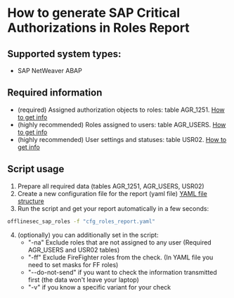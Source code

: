 # How to generate SAP Critical Authorizations in Roles Report

## Supported system types:
* SAP NetWeaver ABAP

## Required information
* (required) Assigned authorization objects to roles: table AGR_1251. [How to get info](./get_table.md)
* (highly recommended) Roles assigned to users: table AGR_USERS. [How to get info](./get_table.md)
* (highly recommended) User settings and statuses: table USR02. [How to get info](./get_table.md)

## Script usage
1. Prepare all required data (tables AGR_1251, AGR_USERS, USR02)
2. Create a new configuration file for the report (yaml file) [YAML file structure](./yaml_file_roles_structure.md)
3. Run the script and get your report automatically in a few seconds:
```sh
offlinesec_sap_roles -f "cfg_roles_report.yaml"
```
4. (optionally) you can additionally set in the script:
   * "-na" Exclude roles that are not assigned to any user (Required AGR_USERS and USR02 tables)
   * "-ff" Exclude FireFighter roles from the check. (In YAML file you need to set masks for FF roles)
   * "--do-not-send" if you want to check the information transmitted first (the data won't leave your laptop)
   * "-v" if you know a specific variant for your check

